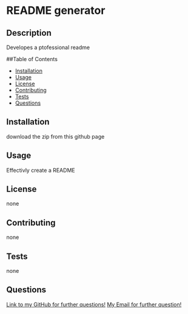 
# README generator

## Description

Developes a ptofessional readme

##Table of Contents

* [Installation](#installation)
* [Usage](#usage)
* [License](#license)
* [Contributing](#contributing)
* [Tests](#tests)
* [Questions](#questions)
    
## Installation

download the zip from this github page

## Usage

Effectivly create a README

## License

none

## Contributing

none

## Tests

none

## Questions
[Link to my GitHub for further questions!](www.google.com)
[My Email for further question!](dylanfair11@gmail.com)

    
    
